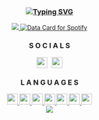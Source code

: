<div align="center" id="header">
    <h3>
        <a href="https://bio.F5ve.lol/?utm_source=github&utm_medium=profile&utm_campaign=profile_readme">
            <img src="https://readme-typing-svg.demolab.com?font=Varela+Round+&pause=1000&color=36E5F7&random=false&width=435&lines=Developer;Graphics+Designer;HTML+React+Next.js" alt="Typing SVG" />
        </a>
    </h3>
</div>

<div align="center" id="socials">
    <a href="[![Discord Presence]]">
        <img src="https://lanyard.cnrad.dev/api/replaceme?borderRadius=5px&amp;idleMessage=not%20up%20to%20anything&amp;bg=a&amp;animated=true&amp;showDisplayName=true"/>
    </a>
     <a href="https://data-card-for-spotify.herokuapp.com/card?user_id=313wf55jijfqrydnmsrviu6cyhbu">
  <img src="https://data-card-for-spotify.herokuapp.com/api/card?user_id=313wf55jijfqrydnmsrviu6cyhbu" alt="Data Card for Spotify">
    </a>
    <h3>
        S O C I A L S
    </h3>
    <div style="display: flex; justify-content: center; gap: 10px; align-items: center;">
        <a href="https://links.F5ve.lol/discord">
            <img src="https://skillicons.dev/icons?i=discord&theme=dark" height="25" width="25"/>
        </a>
        <a href="https://links.F5ve.lol/telegram">
            <img src="https://cdn-icons-png.flaticon.com/512/2504/2504941.png" height="25" width="25"/>
        </a>
    </div>
</div>

<div align="center" id="languages">
    <h3>
        L A N G U A G E S
    </h3>
    <a href="https://learn.microsoft.com/dotnet/csharp">
        <img src="https://skillicons.dev/icons?i=cs&theme=dark" height="25" width="25">
    </a>
    <a href="https://www.w3.org/css">
        <img src="https://skillicons.dev/icons?i=css&theme=dark" height="25" width="25">
    </a>
    <a href="https://www.w3.org/html">
        <img src="https://skillicons.dev/icons?i=html&theme=dark" height="25" width="25">
    </a>
    <a href="https://developer.mozilla.org/JavaScript">
        <img src="https://skillicons.dev/icons?i=js&theme=dark" height="25" width="25">
    </a>
    <a href="https://mongodb.com/">
        <img src="https://skillicons.dev/icons?i=mongodb&theme=dark" height="25" width="25">
    </a>
    <a href="https://mysql.com">
        <img src="https://skillicons.dev/icons?i=mysql&theme=dark" height="25" width="25">
    </a>
    <a href="https://python.org">
        <img src="https://skillicons.dev/icons?i=py&theme=dark" height="25" width="25">
    </a>
</div>

<div align="center" id="stats">
    <a href="https://F5ve.lol/?utm_source=github&utm_medium=profile&utm_campaign=profile_readme">
        <img src="https://github-readme-stats.vercel.app/api?username=1337Syntax&count_private=true&show_icons=true&theme=transparent&hide_border=true&hide_title=true&text_color=36BCF7FF&icon_color=05d6f2&ring_color=05d6f2"/>
    </a>
</div>
